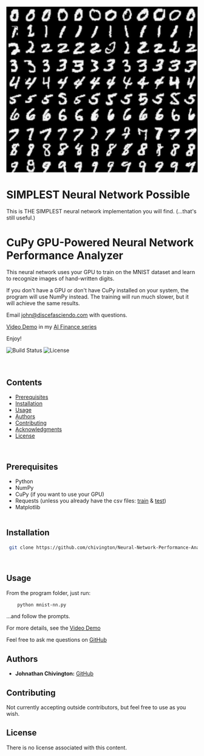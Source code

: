 <p align="center">
 <img width='650' src='https://github.com/chivington/SIMPLEST-Neural-Network-Possible/blob/main/imgs/banner.png' alt='MNIST Digits'/>
</p>

# SIMPLEST Neural Network Possible
This is THE SIMPLEST neural network implementation you will find. (...that's still useful.)

# CuPy GPU-Powered Neural Network Performance Analyzer
This neural network uses your GPU to train on the MNIST dataset and learn to recognize images of hand-written digits.

If you don't have a GPU or don't have CuPy installed on your system, the program will use NumPy instead. The training will run much slower, but it will achieve the same results.

Email john@discefasciendo.com with questions.

[Video Demo](https://youtube.com/@discefasciendo/video) in my [AI Finance series](https://youtube.com/@discefasciendo/playlist)

Enjoy!

![Build Status](https://img.shields.io/badge/build-Stable-green.svg)
![License](https://img.shields.io/badge/license-NONE-green.svg)
<br/><br/><br/>

## Contents
* [Prerequisites](https://github.com/chivington/Neural-Network-Performance-Analyzer/tree/master#prerequisites)
* [Installation](https://github.com/chivington/Neural-Network-Performance-Analyzer/tree/master#installation)
* [Usage](https://github.com/chivington/Neural-Network-Performance-Analyzer/tree/master#usage)
* [Authors](https://github.com/chivington/Neural-Network-Performance-Analyzer/tree/master#authors)
* [Contributing](https://github.com/chivington/Neural-Network-Performance-Analyzer/tree/master#contributing)
* [Acknowledgments](https://github.com/chivington/Neural-Network-Performance-Analyzer/tree/master#acknowledgments)
* [License](https://github.com/chivington/Neural-Network-Performance-Analyzer/tree/master#license)
<br/>

## Prerequisites
 * Python
 * NumPy
 * CuPy (if you want to use your GPU)
 * Requests (unless you already have the csv files: [train](https://pjreddie.com/media/files/mnist_train.csv) & [test](https://pjreddie.com/media/files/mnist_test.csv))
 * Matplotlib
<br/><br/>


## Installation
```bash
 git clone https://github.com/chivington/Neural-Network-Performance-Analyzer.git
```
<br/>

## Usage
From the program folder, just run:
```bash
	python mnist-nn.py
```

...and follow the prompts.

For more details, see the [Video Demo](https://youtube.com/@discefasciendo)

Feel free to ask me questions on [GitHub](https://github.com/chivington)

<!-- <br/>
<p align="center">
 <img width='600' src='https://github.com/chivington/Neural-Network-Performance-Analyzer/blob/master/imgs/random-img.jpg' alt='Random Digit'/>
</p><br/>

<p align="center">
 <img width='600' src='https://github.com/chivington/Neural-Network-Performance-Analyzer/blob/master/imgs/errors-and-times.jpg' alt='Training & Validation Errors'/>
</p><br/>

<p align="center">
 <img width='600' src='https://github.com/chivington/Neural-Network-Performance-Analyzer/blob/master/imgs/classification.jpg' alt='Classification Test'/>
</p>
<br/><br/> -->


## Authors
* **Johnathan Chivington:** [GitHub](https://github.com/chivington)

## Contributing
Not currently accepting outside contributors, but feel free to use as you wish.

## License
There is no license associated with this content.
<br/><br/>
